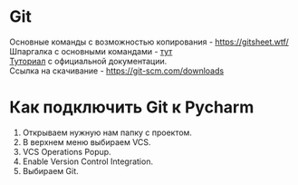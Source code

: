 # Git
Основные команды с возможностью копирования - https://gitsheet.wtf/
Шпаргалка с основными командами - [тут](https://www.google.com/amp/s/proglib.io/p/git-cheatsheet/amp/)  
[Туториал]( https://git-scm.com/book/ru/v2/Appendix-C%3A-%D0%9A%D0%BE%D0%BC%D0%B0%D0%BD%D0%B4%D1%8B-Git-%D0%9E%D1%81%D0%BD%D0%BE%D0%B2%D0%BD%D1%8B%D0%B5-%D0%BA%D0%BE%D0%BC%D0%B0%D0%BD%D0%B4%D1%8B) с официальной документации.  
Ссылка на скачивание - https://git-scm.com/downloads  
# Как подключить Git к Pycharm  
1. Открываем нужную нам папку с проектом.  
2. В верхнем меню выбираем VCS.  
3. VCS Operations Popup.  
4. Enable Version Control Integration.  
5. Выбираем Git.  


